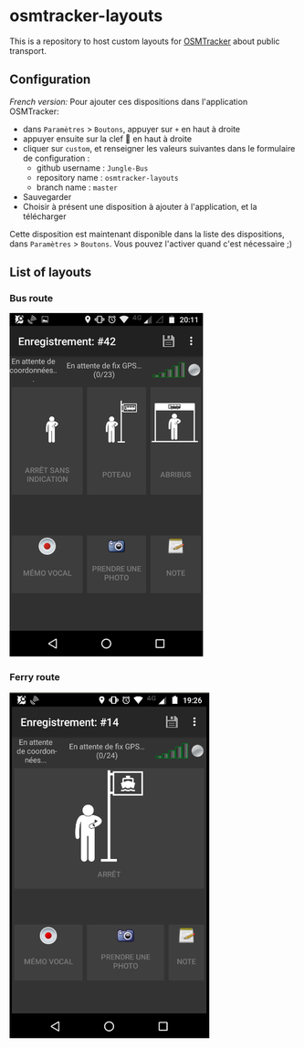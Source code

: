 # osmtracker-layouts
This is a repository to host custom layouts for [OSMTracker](https://github.com/labexp/osmtracker-android) about public transport.

## Configuration

*French version:*
Pour ajouter ces dispositions dans l'application OSMTracker:
* dans `Paramètres` > `Boutons`, appuyer sur `+` en haut à droite
* appuyer ensuite sur la clef :wrench: en haut à droite
* cliquer sur `custom`, et renseigner les valeurs suivantes dans le formulaire de configuration :
  * github username : `Jungle-Bus`
  * repository name : `osmtracker-layouts`
  * branch name : `master`
* Sauvegarder
* Choisir à présent une disposition à ajouter à l'application, et la télécharger

Cette disposition est maintenant disponible dans la liste des dispositions, dans `Paramètres` > `Boutons`. Vous pouvez l'activer quand c'est nécessaire ;)

## List of layouts
### Bus route
![Image of layout](layouts/bus_route/layout.png)

### Ferry route
![Image of layout](layouts/ferry_route/layout.png)
